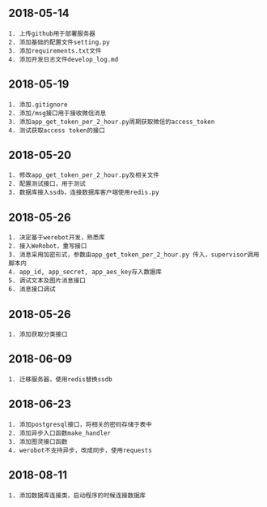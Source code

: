 ## 2018-05-14
    1. 上传github用于部署服务器
    2. 添加基础的配置文件setting.py
    3. 添加requirements.txt文件
    4. 添加开发日志文件develop_log.md

## 2018-05-19
    1. 添加.gitignore
    2. 添加/msg接口用于接收微信消息
    3. 添加app_get_token_per_2_hour.py周期获取微信的access_token
    4. 测试获取access token的接口

## 2018-05-20
    1. 修改app_get_token_per_2_hour.py及相关文件
    2. 配置测试接口，用于测试
    3. 数据库接入ssdb，连接数据库客户端使用redis.py

## 2018-05-26
    1. 决定基于werebot开发，熟悉库
    2. 接入WeRobot，重写接口
    3. 消息采用加密形式，参数由app_get_token_per_2_hour.py 传入，supervisor调用脚本内
    4. app_id, app_secret, app_aes_key存入数据库
    5. 调试文本及图片消息接口
    6. 消息接口调试

## 2018-05-26
    1. 添加获取分类接口
    
## 2018-06-09
    1. 迁移服务器，使用redis替换ssdb
    
## 2018-06-23
    1. 添加postgresql接口，将相关的密码存储于表中
    2. 添加异步入口函数make_handler
    3. 添加图灵接口函数
    4. werobot不支持异步，改成同步，使用requests
    
## 2018-08-11
    1. 添加数据库连接类，启动程序的时候连接数据库